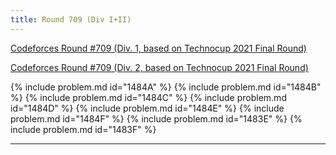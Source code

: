 ```yaml
---
title: Round 709 (Div I+II)
---
```


[Codeforces Round #709 (Div. 1, based on Technocup 2021 Final Round)](https://codeforces.com/contest/1483)

[Codeforces Round #709 (Div. 2, based on Technocup 2021 Final Round)](https://codeforces.com/contest/1484)

{% include problem.md id="1484A" %}
{% include problem.md id="1484B" %}
{% include problem.md id="1484C" %}
{% include problem.md id="1484D" %}
{% include problem.md id="1484E" %}
{% include problem.md id="1484F" %}
{% include problem.md id="1483E" %}
{% include problem.md id="1483F" %}

* * *

<object data='notes/R-709.pdf' width='1000' height='1000' type='application/pdf'/>

